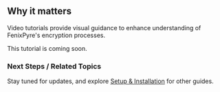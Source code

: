 
## Why it matters
Video tutorials provide visual guidance to enhance understanding of FenixPyre's encryption processes.

This tutorial is coming soon.

### Next Steps / Related Topics
Stay tuned for updates, and explore [Setup & Installation](/03-setup-&-installation/index) for other guides.
